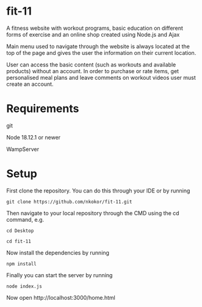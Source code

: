 # fit-11

A fitness website with workout programs, basic education on different forms of exercise and an online shop created using Node.js and Ajax

Main menu used to navigate through the website is always located at the top of the page and gives the user the information on their current location.

User can access the basic content (such as workouts and available products) without an account. In order to purchase or rate items, get personalised meal plans and leave comments on workout videos user must create an account.

# Requirements

git

Node 18.12.1 or newer

WampServer

# Setup

First clone the repository. You can do this through your IDE or by running

```
git clone https://github.com/nkokor/fit-11.git
```

Then navigate to your local repository through the CMD using the cd command, e.g.

```
cd Desktop 

cd fit-11
```

Now install the dependencies by running

```
npm install
```

Finally you can start the server by running

```
node index.js
```

Now open http://localhost:3000/home.html

